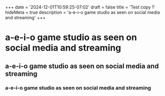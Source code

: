 +++
date = '2024-12-01T10:59:25-07:02'
draft = false
title = 'Test copy 1'
hideMeta = true
description = 'a-e-i-o game studio as seen on social media and streaming'
+++


# a-e-i-o game studio as seen on social media and streaming
## a-e-i-o game studio as seen on social media and streaming
### a-e-i-o game studio as seen on social media and streaming

